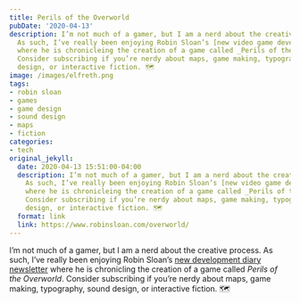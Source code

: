 ```yaml
---
title: Perils of the Overworld
pubDate: '2020-04-13'
description: I’m not much of a gamer, but I am a nerd about the creative process.
  As such, I’ve really been enjoying Robin Sloan’s [new video game development newsletter](https://www.robinsloan.com/overworld/)
  where he is chronicleing the creation of a game called _Perils of the Overworld_.
  Consider subscribing if you’re nerdy about maps, game making, typography, sound
  design, or interactive fiction. 🗺
image: /images/elfreth.png
tags:
- robin sloan
- games
- game design
- sound design
- maps
- fiction
categories:
- tech
original_jekyll:
  date: 2020-04-13 15:51:00-04:00
  description: I’m not much of a gamer, but I am a nerd about the creative process.
    As such, I’ve really been enjoying Robin Sloan’s [new video game development newsletter](https://www.robinsloan.com/overworld/)
    where he is chronicleing the creation of a game called _Perils of the Overworld_.
    Consider subscribing if you’re nerdy about maps, game making, typography, sound
    design, or interactive fiction. 🗺
  format: link
  link: https://www.robinsloan.com/overworld/
---
```


I’m not much of a gamer, but I am a nerd about the creative process. As such, I’ve really been enjoying Robin Sloan’s [new development diary newsletter](https://www.robinsloan.com/overworld/) where he is chronicling the creation of a game called _Perils of the Overworld_. Consider subscribing if you’re nerdy about maps, game making, typography, sound design, or interactive fiction. 🗺
